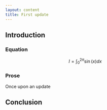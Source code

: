 ```yaml
---
layout: content
title: First update
---
```


## Introduction

### Equation

  $$I = \int_0^{2\pi} \sin(x) dx$$

### Prose

  Once upon an update

## Conclusion
